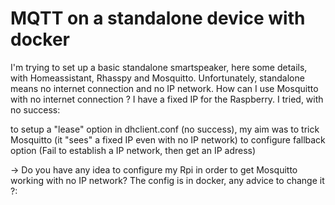 
# MQTT on a standalone device with docker

I'm trying to set up a basic standalone smartspeaker, here some details, with Homeassistant, Rhasspy and Mosquitto.
Unfortunately, standalone means no internet connection and no IP network.
How can I use Mosquitto with no internet connection ?
I have a fixed IP for the Raspberry. I tried, with no success:

to setup a "lease" option in dhclient.conf (no success), my aim was to trick Mosquitto (it "sees" a fixed IP even with no IP network)
to configure fallback option (Fail to establish a IP network, then get an IP adress)

-> Do you have any idea to configure my Rpi in order to get Mosquitto working with no IP network?
The config is in docker, any advice to change it ?:


        